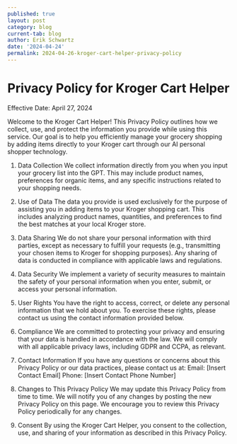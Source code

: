 ```yaml
---
published: true
layout: post
category: blog
current-tab: blog
author: Erik Schwartz
date: '2024-04-24'
permalink: 2024-04-26-kroger-cart-helper-privacy-policy
---
```


# Privacy Policy for Kroger Cart Helper

Effective Date: April 27, 2024

Welcome to the Kroger Cart Helper! This Privacy Policy outlines how we collect, use, and protect the information you provide while using this service. Our goal is to help you efficiently manage your grocery shopping by adding items directly to your Kroger cart through our AI personal shopper technology.

1. Data Collection
We collect information directly from you when you input your grocery list into the GPT. This may include product names, preferences for organic items, and any specific instructions related to your shopping needs.

2. Use of Data
The data you provide is used exclusively for the purpose of assisting you in adding items to your Kroger shopping cart. This includes analyzing product names, quantities, and preferences to find the best matches at your local Kroger store.

3. Data Sharing
We do not share your personal information with third parties, except as necessary to fulfill your requests (e.g., transmitting your chosen items to Kroger for shopping purposes). Any sharing of data is conducted in compliance with applicable laws and regulations.

4. Data Security
We implement a variety of security measures to maintain the safety of your personal information when you enter, submit, or access your personal information.

5. User Rights
You have the right to access, correct, or delete any personal information that we hold about you. To exercise these rights, please contact us using the contact information provided below.

6. Compliance
We are committed to protecting your privacy and ensuring that your data is handled in accordance with the law. We will comply with all applicable privacy laws, including GDPR and CCPA, as relevant.

7. Contact Information
If you have any questions or concerns about this Privacy Policy or our data practices, please contact us at:
Email: [Insert Contact Email]
Phone: [Insert Contact Phone Number]

8. Changes to This Privacy Policy
We may update this Privacy Policy from time to time. We will notify you of any changes by posting the new Privacy Policy on this page. We encourage you to review this Privacy Policy periodically for any changes.

9. Consent
By using the Kroger Cart Helper, you consent to the collection, use, and sharing of your information as described in this Privacy Policy.
